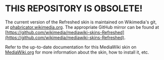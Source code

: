 # THIS REPOSITORY IS OBSOLETE!

The current version of the Refreshed skin is maintained on Wikimedia's git, at [phabricator.wikimedia.org](https://phabricator.wikimedia.org/diffusion/1893/repository/master/). The appropriate GitHub mirror can be found at [https://github.com/wikimedia/mediawiki-skins-Refreshed](https://github.com/wikimedia/mediawiki-skins-Refreshed).

Refer to the up-to-date documentation for this MediaWiki skin on [MediaWiki.org](https://www.mediawiki.org/wiki/Skin:Refreshed) for more information about the skin, how to install it, etc.
